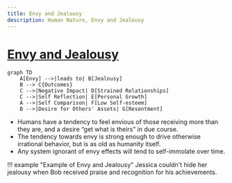 ```yaml
---
title: Envy and Jealousy
description: Human Nature, Envy and Jealousy
---
```


# [Envy and Jealousy](https://en.wikipedia.org/wiki/Jealousy)

```mermaid
graph TD
    A[Envy] -->|leads to| B[Jealousy]
    B --> C{Outcomes}
    C -->|Negative Impact| D[Strained Relationships]
    C -->|Self Reflection| E[Personal Growth]
    A -->|Self Comparison| F[Low Self-esteem]
    B -->|Desire for Others' Assets| G[Resentment]
```

- Humans have a tendency to feel envious of those receiving more than they are, and a desire “get what is theirs” in due course. 
- The tendency towards envy is strong enough to drive otherwise irrational behavior, but is as old as humanity itself. 
- Any system ignorant of envy effects will tend to self-immolate over time.

!!! example "Example of Envy and Jealousy"
    Jessica couldn't hide her jealousy when Bob received praise and recognition for his achievements.
